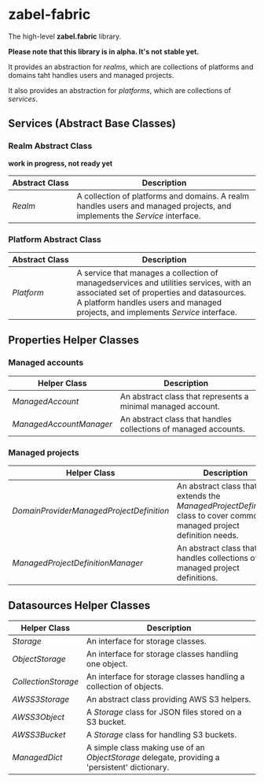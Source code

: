 # zabel-fabric

The high-level **zabel.fabric** library.

**Please note that this library is in alpha.  It's not stable yet.**

It provides an abstraction for _realms_, which are collections of
platforms and domains taht handles users and managed projects.

It also provides an abstraction for _platforms_, which are collections of
_services_.

## Services (Abstract Base Classes)

### Realm Abstract Class

**work in progress, not ready yet**

| Abstract&nbsp;Class | Description                                    |
| ------------------- | ---------------------------------------------- |
| _Realm_             | A collection of platforms and domains.  A realm handles users and managed projects, and implements the _Service_ interface.           |

### Platform Abstract Class

| Abstract&nbsp;Class | Description                                    |
| ------------------- | ---------------------------------------------- |
| _Platform_         | A service that manages a collection of managedservices and utilities services, with an associated set of properties and datasources. A platform handles users and managed projects, and implements _Service_ interface.       |

## Properties Helper Classes

### Managed accounts

| Helper&nbsp;Class        | Description                               |
| ------------------------ | ----------------------------------------- |
| _ManagedAccount_        | An abstract class that represents a minimal managed account.                  |
| _ManagedAccountManager_ | An abstract class that handles collections of managed accounts.                      |

### Managed projects

| Helper&nbsp;Class                        | Description               |
| ---------------------------------------- | ------------------------- |
| _DomainProviderManagedProjectDefinition_ | An abstract class that extends the _ManagedProjectDefinition_ class to cover common managed project definition needs.                    |
| _ManagedProjectDefinitionManager_       | An abstract class that handles collections of managed project definitions.              |

## Datasources Helper Classes

| Helper&nbsp;Class   | Description                                    |
| ------------------- | ---------------------------------------------- |
| _Storage_           | An interface for storage classes.              |
| _ObjectStorage_     | An interface for storage classes handling one object.                                        |
| _CollectionStorage_ | An interface for storage classes handling a collection of objects.                         |
| _AWSS3Storage_      | An abstract class providing AWS S3 helpers.    |
| _AWSS3Object_       | A _Storage_ class for JSON files stored on a S3 bucket.                                     |
| _AWSS3Bucket_       | A _Storage_ class for handling S3 buckets.     |
| _ManagedDict_       | A simple class making use of an _ObjectStorage_ delegate, providing a 'persistent' dictionary. |
